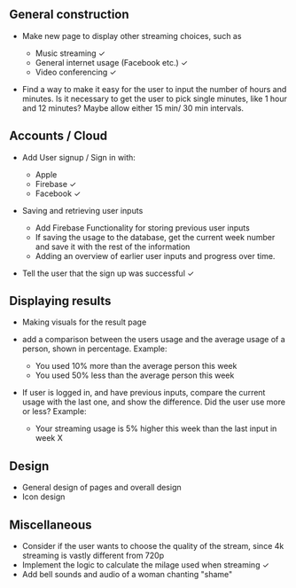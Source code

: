 ## General construction
- Make new page to display other streaming choices, such as
  - Music streaming ✓
  - General internet usage (Facebook etc.) ✓
  - Video conferencing ✓

- Find a way to make it easy for the user to input the number of hours and minutes. 
  Is it necessary to get the user to pick single minutes, like 1 hour and 12 minutes? Maybe allow either 15 min/ 30 min  intervals.

## Accounts / Cloud

- Add User signup / Sign in with:
    - Apple 
    - Firebase ✓
    - Facebook ✓

- Saving and retrieving user inputs
  - Add Firebase Functionality for storing previous user inputs
  - If saving the usage to the database, get the current week number and save it with the rest of the information
  - Adding an overview of earlier user inputs and progress over time.

- Tell the user that the sign up was successful ✓

## Displaying results
 - Making visuals for the result page
 - add a comparison between the users usage and the average usage of a person, shown in percentage. Example:
   - You used 10% more than the average person this week
   - You used 50% less than the average person this week

 - If user is logged in, and have previous inputs, compare the current usage with the last one, and show the difference. Did the user use more or less? Example:
   - Your streaming usage is 5% higher this week than the last input in week X


## Design
- General design of pages and overall design
- Icon design

## Miscellaneous
- Consider if the user wants to choose the quality of the stream, since 4k streaming is vastly different from 720p
- Implement the logic to calculate the milage used when streaming ✓
- Add bell sounds and audio of a woman chanting "shame"

